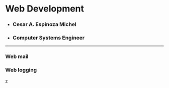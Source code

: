 # Web Development
- ### Cesar A. Espinoza Michel
- ### Computer Systems Engineer

---

### Web mail
### Web logging


z
